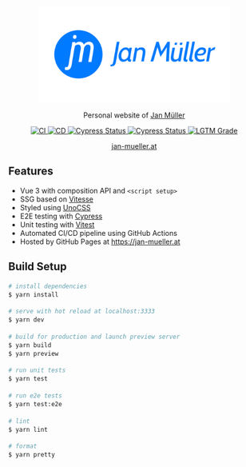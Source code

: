 <p align="center">
  <img src="/public/og-logo.png" alt="Logo" width="384px">
</p>

<p align="center">
  Personal website of <a href="https://github.com/DerYeger">
    Jan M&uuml;ller
  </a>
</p>

<p align="center">
  <a href="https://github.com/DerYeger/jan-mueller/actions/workflows/ci.yml">
    <img alt="CI" src="https://img.shields.io/github/workflow/status/DerYeger/jan-mueller/CI?label=ci&logo=github&color=#4DC71F">
  </a>
  <a href="https://github.com/DerYeger/jan-mueller/actions/workflows/cd.yml">
    <img alt="CD" src="https://img.shields.io/github/workflow/status/DerYeger/jan-mueller/CD?label=cd&logo=github&color=#4DC71F">
  </a>
  <a href="https://dashboard.cypress.io/projects/nhkgy5/runs">
    <img alt="Cypress Status" src="https://img.shields.io/endpoint?url=https://dashboard.cypress.io/badge/simple/nhkgy5/master&style=flat&logo=cypress">
  </a>
  <a href="https://dashboard.cypress.io/projects/nhkgy5/runs">
    <img alt="Cypress Status" src="https://img.shields.io/endpoint?url=https://dashboard.cypress.io/badge/count/nhkgy5/master&style=flat&logo=cypress">
  </a>
  <a href="https://lgtm.com/projects/g/DerYeger/jan-mueller">
    <img alt="LGTM Grade" src="https://img.shields.io/lgtm/grade/javascript/github/DerYeger/jan-mueller?logo=lgtm">
  </a>
</p>

<p align="center">
  <a href="https://jan-mueller.at">
    jan-mueller.at
  </a>
</p>

## Features

- Vue 3 with composition API and `<script setup>`
- SSG based on [Vitesse](https://github.com/antfu/vitesse)
- Styled using [UnoCSS](https://github.com/antfu/unocss)
- E2E testing with [Cypress](https://www.cypress.io/)
- Unit testing with [Vitest](https://vitest.dev/)
- Automated CI/CD pipeline using GitHub Actions
- Hosted by GitHub Pages at https://jan-mueller.at

## Build Setup

```bash
# install dependencies
$ yarn install

# serve with hot reload at localhost:3333
$ yarn dev

# build for production and launch preview server
$ yarn build
$ yarn preview

# run unit tests
$ yarn test

# run e2e tests
$ yarn test:e2e

# lint
$ yarn lint

# format
$ yarn pretty
```
